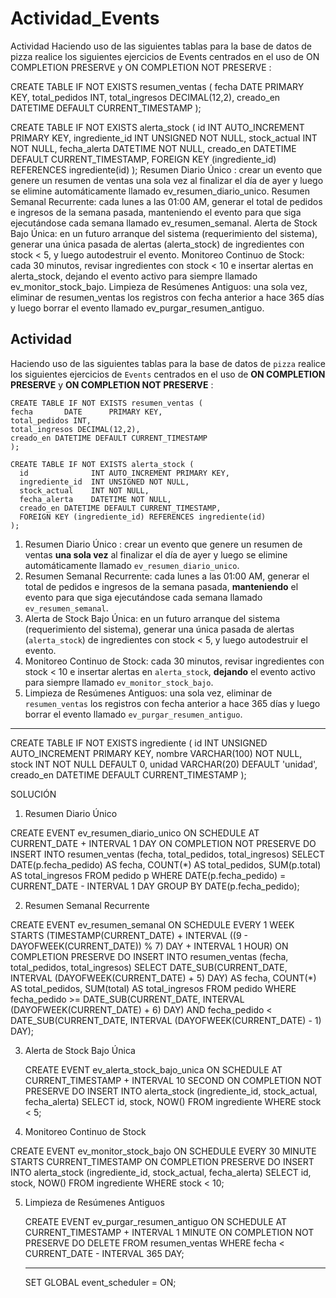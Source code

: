 # Actividad_Events
Actividad
Haciendo uso de las siguientes tablas para la base de datos de pizza realice los siguientes ejercicios de Events centrados en el uso de ON COMPLETION PRESERVE y ON COMPLETION NOT PRESERVE :

CREATE TABLE IF NOT EXISTS resumen_ventas (
fecha       DATE      PRIMARY KEY,
total_pedidos INT,
total_ingresos DECIMAL(12,2),
creado_en DATETIME DEFAULT CURRENT_TIMESTAMP
);

CREATE TABLE IF NOT EXISTS alerta_stock (
  id              INT AUTO_INCREMENT PRIMARY KEY,
  ingrediente_id  INT UNSIGNED NOT NULL,
  stock_actual    INT NOT NULL,
  fecha_alerta    DATETIME NOT NULL,
  creado_en DATETIME DEFAULT CURRENT_TIMESTAMP,
  FOREIGN KEY (ingrediente_id) REFERENCES ingrediente(id)
);
Resumen Diario Único : crear un evento que genere un resumen de ventas una sola vez al finalizar el día de ayer y luego se elimine automáticamente llamado ev_resumen_diario_unico.
Resumen Semanal Recurrente: cada lunes a las 01:00 AM, generar el total de pedidos e ingresos de la semana pasada, manteniendo el evento para que siga ejecutándose cada semana llamado ev_resumen_semanal.
Alerta de Stock Bajo Única: en un futuro arranque del sistema (requerimiento del sistema), generar una única pasada de alertas (alerta_stock) de ingredientes con stock < 5, y luego autodestruir el evento.
Monitoreo Continuo de Stock: cada 30 minutos, revisar ingredientes con stock < 10 e insertar alertas en alerta_stock, dejando el evento activo para siempre llamado ev_monitor_stock_bajo.
Limpieza de Resúmenes Antiguos: una sola vez, eliminar de resumen_ventas los registros con fecha anterior a hace 365 días y luego borrar el evento llamado ev_purgar_resumen_antiguo.




## Actividad



Haciendo uso de las siguientes tablas para la base de datos de `pizza` realice los siguientes ejercicios de `Events` centrados en el uso de **ON COMPLETION PRESERVE** y **ON COMPLETION NOT PRESERVE** :

```
CREATE TABLE IF NOT EXISTS resumen_ventas (
fecha       DATE      PRIMARY KEY,
total_pedidos INT,
total_ingresos DECIMAL(12,2),
creado_en DATETIME DEFAULT CURRENT_TIMESTAMP
);

CREATE TABLE IF NOT EXISTS alerta_stock (
  id              INT AUTO_INCREMENT PRIMARY KEY,
  ingrediente_id  INT UNSIGNED NOT NULL,
  stock_actual    INT NOT NULL,
  fecha_alerta    DATETIME NOT NULL,
  creado_en DATETIME DEFAULT CURRENT_TIMESTAMP,
  FOREIGN KEY (ingrediente_id) REFERENCES ingrediente(id)
);
```

1. Resumen Diario Único : crear un evento que genere un resumen de ventas **una sola vez** al finalizar el día de ayer y luego se elimine automáticamente llamado `ev_resumen_diario_unico`.
2. Resumen Semanal Recurrente: cada lunes a las 01:00 AM, generar el total de pedidos e ingresos de la semana pasada, **manteniendo** el evento para que siga ejecutándose cada semana llamado `ev_resumen_semanal`.
3. Alerta de Stock Bajo Única: en un futuro arranque del sistema (requerimiento del sistema), generar una única pasada de alertas (`alerta_stock`) de ingredientes con stock < 5, y luego autodestruir el evento.
4. Monitoreo Continuo de Stock: cada 30 minutos, revisar ingredientes con stock < 10 e insertar alertas en `alerta_stock`, **dejando** el evento activo para siempre llamado `ev_monitor_stock_bajo`.
5. Limpieza de Resúmenes Antiguos: una sola vez, eliminar de `resumen_ventas` los registros con fecha anterior a hace 365 días y luego borrar el evento llamado `ev_purgar_resumen_antiguo`.

-----------------------------------------------------------------------------------------------------------------------------------------------------------

CREATE TABLE IF NOT EXISTS ingrediente (
  id INT UNSIGNED AUTO_INCREMENT PRIMARY KEY,
  nombre VARCHAR(100) NOT NULL,
  stock INT NOT NULL DEFAULT 0,
  unidad VARCHAR(20) DEFAULT 'unidad',
  creado_en DATETIME DEFAULT CURRENT_TIMESTAMP
);

SOLUCIÓN 

1. Resumen Diario Único

CREATE EVENT ev_resumen_diario_unico
ON SCHEDULE AT CURRENT_DATE + INTERVAL 1 DAY
ON COMPLETION NOT PRESERVE
DO
INSERT INTO resumen_ventas (fecha, total_pedidos, total_ingresos)
SELECT 
    DATE(p.fecha_pedido) AS fecha,
    COUNT(*) AS total_pedidos,
    SUM(p.total) AS total_ingresos
FROM pedido p
WHERE DATE(p.fecha_pedido) = CURRENT_DATE - INTERVAL 1 DAY
GROUP BY DATE(p.fecha_pedido);



2. Resumen Semanal Recurrente

CREATE EVENT ev_resumen_semanal
ON SCHEDULE EVERY 1 WEEK
STARTS (TIMESTAMP(CURRENT_DATE) + INTERVAL ((9 - DAYOFWEEK(CURRENT_DATE)) % 7) DAY + INTERVAL 1 HOUR)
ON COMPLETION PRESERVE
DO
INSERT INTO resumen_ventas (fecha, total_pedidos, total_ingresos)
SELECT 
    DATE_SUB(CURRENT_DATE, INTERVAL (DAYOFWEEK(CURRENT_DATE) + 5) DAY) AS fecha,
    COUNT(*) AS total_pedidos,
    SUM(total) AS total_ingresos
FROM pedido
WHERE fecha_pedido >= DATE_SUB(CURRENT_DATE, INTERVAL (DAYOFWEEK(CURRENT_DATE) + 6) DAY)
  AND fecha_pedido < DATE_SUB(CURRENT_DATE, INTERVAL (DAYOFWEEK(CURRENT_DATE) - 1) DAY);



3. Alerta de Stock Bajo Única

   CREATE EVENT ev_alerta_stock_bajo_unica
   ON SCHEDULE AT CURRENT_TIMESTAMP + INTERVAL 10 SECOND
   ON COMPLETION NOT PRESERVE
   DO
   INSERT INTO alerta_stock (ingrediente_id, stock_actual, fecha_alerta)
   SELECT id, stock, NOW()
   FROM ingrediente
   WHERE stock < 5;

   

4.  Monitoreo Continuo de Stock

   CREATE EVENT ev_monitor_stock_bajo
   ON SCHEDULE EVERY 30 MINUTE
   STARTS CURRENT_TIMESTAMP
   ON COMPLETION PRESERVE
   DO
   INSERT INTO alerta_stock (ingrediente_id, stock_actual, fecha_alerta)
   SELECT id, stock, NOW()
   FROM ingrediente
   WHERE stock < 10;

   

5. Limpieza de Resúmenes Antiguos

   CREATE EVENT ev_purgar_resumen_antiguo
   ON SCHEDULE AT CURRENT_TIMESTAMP + INTERVAL 1 MINUTE
   ON COMPLETION NOT PRESERVE
   DO
   DELETE FROM resumen_ventas
   WHERE fecha < CURRENT_DATE - INTERVAL 365 DAY;

   -----------------------------------------------------------------------------------------------------------------------------------------------------

   SET GLOBAL event_scheduler = ON;
